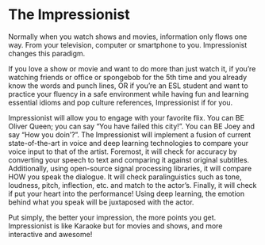 # The Impressionist

Normally when you watch shows and movies, information only flows one way. From your television, computer or smartphone to you. Impressionist changes this paradigm. 
	
If you love a show or movie and want to do more than just watch it, if you’re watching friends or office or spongebob for the 5th time and you already know the words and punch lines, OR if you’re an ESL student and want to practice your fluency in a safe environment while having fun and learning essential idioms and pop culture references, Impressionist if for you. 

Impressionist will allow you to engage with your favorite flix. You can BE Oliver Queen; you can say “You have failed this city!”. You can BE Joey and say “How you doin’?”. The Impressionist will implement a fusion of current state-of-the-art in voice and deep learning technologies to compare your voice input to that of the artist. Foremost, it will check for accuracy by converting your speech to text and comparing it against original subtitles. Additionally, using open-source signal processing libraries, it will compare HOW you speak the dialogue. It will check paralinguistics such as tone, loudness, pitch, inflection, etc. and match to the actor’s. Finally, it will check if put your heart into the performance! Using deep learning, the emotion behind what you speak will be juxtaposed with the actor. 

Put simply, the better your impression, the more points you get. Impressionist is like Karaoke but for movies and shows, and more interactive and awesome!
